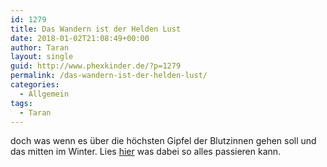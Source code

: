 ```yaml
---
id: 1279
title: Das Wandern ist der Helden Lust
date: 2018-01-02T21:08:49+00:00
author: Taran
layout: single
guid: http://www.phexkinder.de/?p=1279
permalink: /das-wandern-ist-der-helden-lust/
categories:
  - Allgemein
tags:
  - Taran
---
```

doch was wenn es über die höchsten Gipfel der Blutzinnen gehen soll und das mitten im Winter. Lies [hier](http://www.phexkinder.de/mittelgruppe/die-gefaehrten/taran-ibn-muhammed-ibn-ayabun-ai-orkhiander/tarans-reisebericht/#EinWallAusEis) was dabei so alles passieren kann.